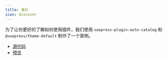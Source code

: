 ```yaml
---
title: 演示
icon: discover
---
```


为了让你更好的了解如何使用插件，我们使用 `vuepress-plugin-auto-catalog` 和 `@vuepress/theme-default` 制作了一个案例。

- [源代码](https://github.com/vuepress-theme-hope/vuepress-theme-hope/tree/main/demo/auto-catalog/)
- [预览](https://plugin-auto-catalog-demo.vuejs.press)
